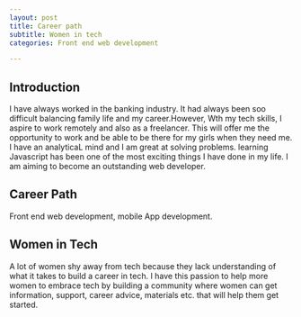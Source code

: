 ```yaml
---
layout: post
title: Career path
subtitle: Women in tech
categories: Front end web development

---
```


## Introduction
I have always worked in  the banking industry. It had always been soo difficult balancing family life and my career.However, Wth my tech skills, I aspire to work remotely and also as a freelancer. This will offer me the opportunity to work and be able to be there for my girls when they need me. I have an analyticaL mind and I am great at solving problems. learning Javascript has been one of the most exciting things I have done in my life. I am aiming to become an outstanding web developer.

## Career Path
Front end web development, mobile App development.

## Women in Tech 

A lot of women shy away from tech because they lack understanding of what it takes to build a career in tech. I have this passion to help more women to embrace tech by building a community where women can get information, support, career advice, materials etc. that will help them get started.
